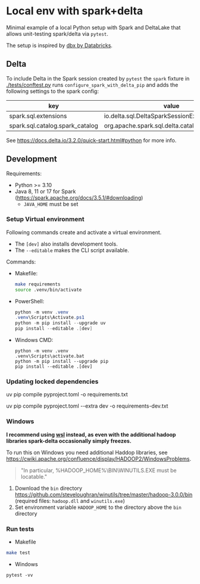 # Local env with spark+delta

Minimal example of a local Python setup with Spark and DeltaLake that allows
unit-testing spark/delta via `pytest`.

The setup is inspired by [dbx by Databricks](https://github.com/databrickslabs/dbx).

## Delta

To include Delta in the Spark session created by `pytest` the `spark` fixture in
[./tests/conftest.py](./tests/conftest.py) runs `configure_spark_with_delta_pip` and adds the following settings to the spark config:

| key | value |
| - | - |
| spark.sql.extensions | io.delta.sql.DeltaSparkSessionExtension
| spark.sql.catalog.spark_catalog | org.apache.spark.sql.delta.catalog.DeltaCatalog

See https://docs.delta.io/3.2.0/quick-start.html#python for more info.


## Development

Requirements:
* Python >= 3.10
* Java 8, 11 or 17 for Spark (https://spark.apache.org/docs/3.5.1/#downloading)
  * `JAVA_HOME` must be set

### Setup Virtual environment

Following commands create and activate a virtual environment.
* The `[dev]` also installs development tools.
* The `--editable` makes the CLI script available.

Commands:
* Makefile:
    ```bash
    make requirements
    source .venv/bin/activate
    ```
* PowerShell:
    ```powershell
    python -m venv .venv
    .venv\Scripts\Activate.ps1
    python -m pip install --upgrade uv
    pip install --editable .[dev]
    ```
* Windows CMD:
    ```
    python -m venv .venv
    .venv\Scripts\activate.bat
    python -m pip install --upgrade pip
    pip install --editable .[dev]
    ```

### Updating locked dependencies

uv pip compile pyproject.toml -o requirements.txt

uv pip compile pyproject.toml --extra dev -o requirements-dev.txt

### Windows

**I recommend using [wsl](https://learn.microsoft.com/en-us/windows/wsl/install) instead,
as even with the additional hadoop libraries spark-delta occasionally simply freezes.**

To run this on Windows you need additional Haddop libraries, see https://cwiki.apache.org/confluence/display/HADOOP2/WindowsProblems.

> "In particular, %HADOOP_HOME%\BIN\WINUTILS.EXE must be locatable."

1. Download the `bin` directory https://github.com/steveloughran/winutils/tree/master/hadoop-3.0.0/bin (required files: `hadoop.dll` and `winutils.exe`)
2. Set environment variable `HADOOP_HOME` to the directory above the `bin` directory

### Run tests

* Makefile
```bash
make test
```

* Windows
```
pytest -vv
```

